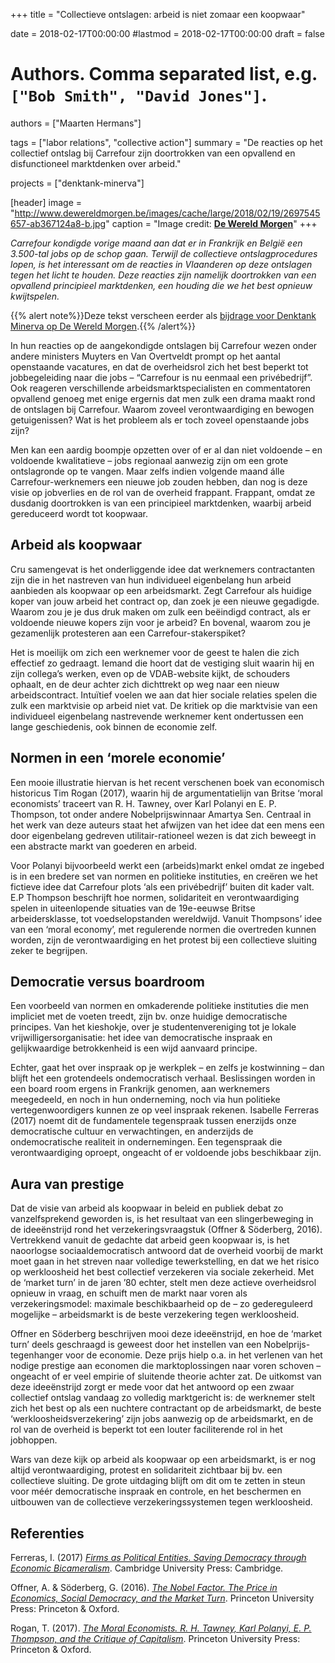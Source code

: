 +++
title = "Collectieve ontslagen: arbeid is niet zomaar een koopwaar"

date = 2018-02-17T00:00:00
#lastmod = 2018-02-17T00:00:00
draft = false

# Authors. Comma separated list, e.g. `["Bob Smith", "David Jones"]`.
authors = ["Maarten Hermans"]

tags = ["labor relations", "collective action"]
summary = "De reacties op het collectief ontslag bij Carrefour zijn doortrokken van een opvallend en disfunctioneel marktdenken over arbeid."

projects = ["denktank-minerva"]

[header]
image = "http://www.dewereldmorgen.be/images/cache/large/2018/02/19/2697545657-ab367124a8-b.jpg"
caption = "Image credit: [**De Wereld Morgen**](http://dewereldmorgen.be/)"
+++

*Carrefour kondigde vorige maand aan dat er in Frankrijk en België een 3.500-tal jobs op de schop gaan. Terwijl de collectieve ontslagprocedures lopen, is het interessant om de reacties in Vlaanderen op deze ontslagen tegen het licht te houden. Deze reacties zijn namelijk doortrokken van een opvallend principieel marktdenken, een houding die we het best opnieuw kwijtspelen.*

{{% alert note%}}Deze tekst verscheen eerder als [bijdrage voor Denktank Minerva op De Wereld Morgen](http://www.dewereldmorgen.be/artikel/2018/02/19/collectieve-ontslagen-arbeid-is-niet-zomaar-een-koopwaar).{{% /alert%}}

In hun reacties op de aangekondigde ontslagen bij Carrefour wezen onder andere ministers Muyters en Van Overtveldt prompt op het aantal openstaande vacatures, en dat de overheidsrol zich het best beperkt tot jobbegeleiding naar die jobs – “Carrefour is nu eenmaal een privébedrijf”. Ook reageren verschillende arbeidsmarktspecialisten en ­commentatoren opvallend genoeg met enige ergernis dat men zulk een drama maakt rond de ontslagen bij Carrefour. Waarom zoveel verontwaardiging en bewogen getuigenissen? Wat is het probleem als er toch zoveel openstaande jobs zijn?

Men kan een aardig boompje opzetten over of er al dan niet voldoende – en voldoende kwalitatieve – jobs regionaal aanwezig zijn om een grote ontslagronde op te vangen. Maar zelfs indien volgende maand álle Carrefour-werknemers een nieuwe job zouden hebben, dan nog is deze visie op jobverlies en de rol van de overheid frappant. Frappant, omdat ze dusdanig doortrokken is van een principieel marktdenken, waarbij arbeid gereduceerd wordt tot koopwaar.

## Arbeid als koopwaar

Cru samengevat is het onderliggende idee dat werknemers contractanten zijn die in het nastreven van hun individueel eigenbelang hun arbeid aanbieden als koopwaar op een arbeidsmarkt. Zegt Carrefour als huidige koper van jouw arbeid het contract op, dan zoek je een nieuwe gegadigde. Waarom zou je je dus druk maken om zulk een beëindigd contract, als er voldoende nieuwe kopers zijn voor je arbeid? En bovenal, waarom zou je gezamenlijk protesteren aan een Carrefour-stakerspiket?

Het is moeilijk om zich een werknemer voor de geest te halen die zich effectief zo gedraagt. Iemand die hoort dat de vestiging sluit waarin hij en zijn collega’s werken, even op de VDAB-website kijkt, de schouders ophaalt, en de deur achter zich dichttrekt op weg naar een nieuw arbeidscontract. Intuïtief voelen we aan dat hier sociale relaties spelen die zulk een marktvisie op arbeid niet vat. De kritiek op die marktvisie van een individueel eigenbelang nastrevende werknemer kent ondertussen een lange geschiedenis, ook binnen de economie zelf.

## Normen in een ‘morele economie’

Een mooie illustratie hiervan is het recent verschenen boek van economisch historicus Tim Rogan (2017), waarin hij de argumentatielijn van Britse ‘moral economists’ traceert van R. H. Tawney, over Karl Polanyi en E. P. Thompson, tot onder andere Nobelprijswinnaar Amartya Sen. Centraal in het werk van deze auteurs staat het afwijzen van het idee dat een mens een door eigenbelang gedreven utilitair-rationeel wezen is dat zich beweegt in een abstracte markt van goederen en arbeid.

Voor Polanyi bijvoorbeeld werkt een (arbeids)markt enkel omdat ze ingebed is in een bredere set van normen en politieke instituties, en creëren we het fictieve idee dat Carrefour plots ‘als een privébedrijf’ buiten dit kader valt. E.P Thompson beschrijft hoe normen, solidariteit en verontwaardiging spelen in uiteenlopende situaties van de 19e-eeuwse Britse arbeidersklasse, tot voedselopstanden wereldwijd. Vanuit Thompsons’ idee van een ‘moral economy’, met regulerende normen die overtreden kunnen worden, zijn de verontwaardiging en het protest bij een collectieve sluiting zeker te begrijpen.

## Democratie versus boardroom

Een voorbeeld van normen en omkaderende politieke instituties die men impliciet met de voeten treedt, zijn bv. onze huidige democratische principes. Van het kieshokje, over je studentenvereniging tot je lokale vrijwilligersorganisatie: het idee van democratische inspraak en gelijkwaardige betrokkenheid is een wijd aanvaard principe.

Echter, gaat het over inspraak op je werkplek – en zelfs je kostwinning – dan blijft het een grotendeels ondemocratisch verhaal. Beslissingen worden in een board room ergens in Frankrijk genomen, aan werknemers meegedeeld, en noch in hun onderneming, noch via hun politieke vertegenwoordigers kunnen ze op veel inspraak rekenen. Isabelle Ferreras (2017) noemt dit de fundamentele tegenspraak tussen enerzijds onze democratische cultuur en verwachtingen, en anderzijds de ondemocratische realiteit in ondernemingen. Een tegenspraak die verontwaardiging oproept, ongeacht of er voldoende jobs beschikbaar zijn.

## Aura van prestige

Dat de visie van arbeid als koopwaar in beleid en publiek debat zo vanzelfsprekend geworden is, is het resultaat van een slingerbeweging in de ideeënstrijd rond het verzekeringsvraagstuk (Offner & Söderberg, 2016). Vertrekkend vanuit de gedachte dat arbeid geen koopwaar is, is het naoorlogse sociaaldemocratisch antwoord dat de overheid voorbij de markt moet gaan in het streven naar volledige tewerkstelling, en dat we het risico op werkloosheid het best collectief verzekeren via sociale zekerheid. Met de ‘market turn’ in de jaren ’80 echter, stelt men deze actieve overheidsrol opnieuw in vraag, en schuift men de markt naar voren als verzekeringsmodel: maximale beschikbaarheid op de – zo gedereguleerd mogelijke – arbeidsmarkt is de beste verzekering tegen werkloosheid.

Offner en Söderberg beschrijven mooi deze ideeënstrijd, en hoe de ‘market turn’ deels geschraagd is geweest door het instellen van een Nobelprijs-tegenhanger voor de economie. Deze prijs hielp o.a. in het verlenen van het nodige prestige aan economen die marktoplossingen naar voren schoven – ongeacht of er veel empirie of sluitende theorie achter zat. De uitkomst van deze ideeënstrijd zorgt er mede voor dat het antwoord op een zwaar collectief ontslag vandaag zo volledig marktgericht is: de werknemer stelt zich het best op als een nuchtere contractant op de arbeidsmarkt, de beste ‘werkloosheidsverzekering’ zijn jobs aanwezig op de arbeidsmarkt, en de rol van de overheid is beperkt tot een louter faciliterende rol in het jobhoppen.

Wars van deze kijk op arbeid als koopwaar op een arbeidsmarkt, is er nog altijd verontwaardiging, protest en solidariteit zichtbaar bij bv. een collectieve sluiting. De grote uitdaging blijft om dit om te zetten in steun voor méér democratische inspraak en controle, en het beschermen en uitbouwen van de collectieve verzekeringssystemen tegen werkloosheid.


## Referenties

Ferreras, I. (2017) *[Firms as Political Entities. Saving Democracy through Economic Bicameralism](http://www.cambridge.org/gb/academic/subjects/politics-international-relations/political-theory/firms-political-entities-saving-democracy-through-economic-bicameralism?format=HB)*. Cambridge University Press: Cambridge.

Offner, A. & Söderberg, G. (2016). *[The Nobel Factor. The Price in Economics, Social Democracy, and the Market Turn](https://press.princeton.edu/titles/10841.html)*. Princeton University Press: Princeton & Oxford.

Rogan, T. (2017). *[The Moral Economists. R. H. Tawney, Karl Polanyi, E. P. Thompson, and the Critique of Capitalism](https://press.princeton.edu/titles/11182.html)*. Princeton University Press: Princeton & Oxford.